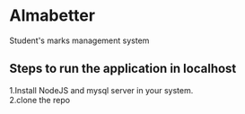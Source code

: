 # Almabetter
Student's marks management system

## Steps to run the application in localhost
1.Install NodeJS and mysql server in your system.<br>
2.clone the repo
